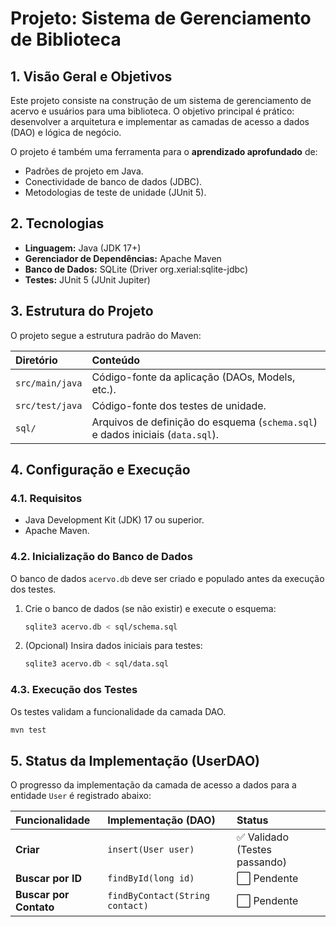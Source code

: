 # Projeto: Sistema de Gerenciamento de Biblioteca

## 1. Visão Geral e Objetivos

Este projeto consiste na construção de um sistema de gerenciamento de acervo e usuários para uma biblioteca. O objetivo principal é prático: desenvolver a arquitetura e implementar as camadas de acesso a dados (DAO) e lógica de negócio.

O projeto é também uma ferramenta para o **aprendizado aprofundado** de:
* Padrões de projeto em Java.
* Conectividade de banco de dados (JDBC).
* Metodologias de teste de unidade (JUnit 5).

## 2. Tecnologias

* **Linguagem:** Java (JDK 17+)
* **Gerenciador de Dependências:** Apache Maven
* **Banco de Dados:** SQLite (Driver org.xerial:sqlite-jdbc)
* **Testes:** JUnit 5 (JUnit Jupiter)

## 3. Estrutura do Projeto

O projeto segue a estrutura padrão do Maven:

| Diretório | Conteúdo |
| :--- | :--- |
| `src/main/java` | Código-fonte da aplicação (DAOs, Models, etc.). |
| `src/test/java` | Código-fonte dos testes de unidade. |
| `sql/` | Arquivos de definição do esquema (`schema.sql`) e dados iniciais (`data.sql`). |

## 4. Configuração e Execução

### 4.1. Requisitos

* Java Development Kit (JDK) 17 ou superior.
* Apache Maven.

### 4.2. Inicialização do Banco de Dados

O banco de dados `acervo.db` deve ser criado e populado antes da execução dos testes.

1.  Crie o banco de dados (se não existir) e execute o esquema:
    ```bash
    sqlite3 acervo.db < sql/schema.sql
    ```
2.  (Opcional) Insira dados iniciais para testes:
    ```bash
    sqlite3 acervo.db < sql/data.sql
    ```

### 4.3. Execução dos Testes

Os testes validam a funcionalidade da camada DAO.

```bash
mvn test
```

## 5. Status da Implementação (UserDAO)

O progresso da implementação da camada de acesso a dados para a entidade `User` é registrado abaixo:

| Funcionalidade | Implementação (DAO) | Status |
| :--- | :--- | :--- |
| **Criar** | `insert(User user)` | ✅ Validado (Testes passando) |
| **Buscar por ID** | `findById(long id)` | ⬜ Pendente |
| **Buscar por Contato**| `findByContact(String contact)` | ⬜ Pendente |
